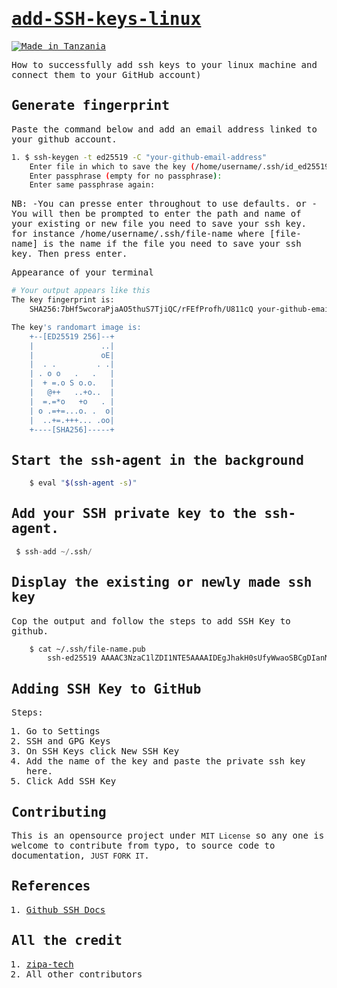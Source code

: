 

<samp>

# [add-SSH-keys-linux]()

[![Made in Tanzania](https://img.shields.io/badge/made%20in-tanzania-008751.svg?style=flat-square)](https://github.com/Tanzania-Developers-Community/made-in-tanzania)

How to successfully add ssh keys to your linux machine and connect them to your GitHub account)


## Generate fingerprint

Paste the command below and add an email address linked to your github account.

```bash
1. $ ssh-keygen -t ed25519 -C "your-github-email-address"
    Enter file in which to save the key (/home/username/.ssh/id_ed25519):
    Enter passphrase (empty for no passphrase): 
    Enter same passphrase again:
```
NB:
    -You can presse enter throughout to use defaults.
        or 
    -You will then be prompted to enter the path and name of your existing or new file you need to save your ssh key. for instance /home/username/.ssh/file-name where [file-name] is the name if the file you need to save your ssh key. Then press enter.

Appearance of your terminal

```bash
# Your output appears like this
The key fingerprint is:
    SHA256:7bHf5wcoraPjaAO5thuS7TjiQC/rFEfProfh/U811cQ your-github-email-address

The key's randomart image is:
    +--[ED25519 256]--+
    |               ..|
    |               oE|
    |  . .         . .|
    | . o o   .   .   |
    |  + =.o S o.o.   |
    |   @++   ..+o..  |
    |  =.=*o   +o   . |
    | o .=+=...o. .  o|
    |  ..+=.+++... .oo|
    +----[SHA256]-----+
```

       
## Start the ssh-agent in the background

```bash
    $ eval "$(ssh-agent -s)"
```

## Add your SSH private key to the ssh-agent. 

```python
 $ ssh-add ~/.ssh/
```

## Display the existing or newly made ssh key

Cop the output and follow the steps to add SSH Key to github.

```bash
    $ cat ~/.ssh/file-name.pub
        ssh-ed25519 AAAAC3NzaC1lZDI1NTE5AAAAIDEgJhakH0sUfyWwaoSBCgDIanMDBDxea3VcpxJZTjZJ your-github-email-address
```

## Adding SSH Key to GitHub

Steps:
1. Go to Settings
2. SSH and GPG Keys
3. On SSH Keys click New SSH Key
4. Add the name of the key and paste the private ssh key here.
5. Click Add SSH Key


## Contributing

This is an opensource project under ```MIT License``` so any one is welcome to contribute from typo, to source code to documentation, ```JUST FORK IT```.
    
## References 
1. [Github SSH Docs](https://docs.github.com/en/authentication/connecting-to-github-with-ssh/generating-a-new-ssh-key-and-adding-it-to-the-ssh-agent)


## All the credit

1. [zipa-tech](https://github.com/zipa-tech)
2. All other contributors
</samp>